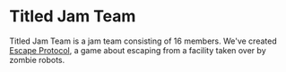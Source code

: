 # Titled Jam Team

Titled Jam Team is a jam team consisting of 16 members. We've created [Escape Protocol](https://gltile.itch.io/escape-protocol), a game about escaping from a facility taken over by zombie robots.

